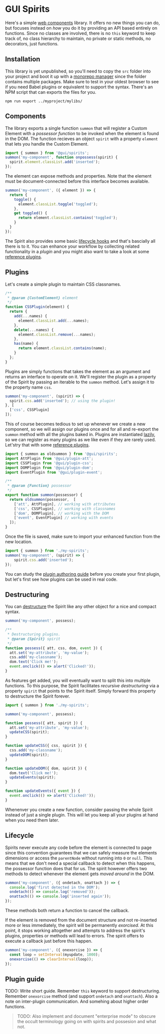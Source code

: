 # GUI Spirits

Here's a simple [web components](https://developer.mozilla.org/en-US/docs/Web/Web_Components) library. It offers no new things you can do, but focuses instead on *how* you do it by providing an API based entirely on functions. Since no classes are involved, there is no `this` keyword to keep track of, no class hierarchy to maintain, no private or static methods, no decorators, just functions.

## Installation
This library is yet unpublished, so you'll need to copy the `src` folder into your project and boot it up with a [monorepo manager](https://blog.bitsrc.io/11-tools-to-build-a-monorepo-in-2021-7ce904821cc2) since the folder contains multiple packages. Make sure to test in your oldest browser to see if you need Babel plugins or equivalent to support the syntax. There's an NPM script that can exports the files for you.

```console
npm run export ../myproject/mylibs/
```

## Components
The library exports a single function `summon` that will register a Custom Element with a *possessor function* to be invoked when the element is found in the DOM. The function recieves an object `spirit` with a property `element` that lets you handle the Custom Element.


```js
import { summon } from '@gui/spirits';
summon('my-component', function onpossess(spirit) {
  spirit.element.classList.add('inserted');
});
```

The element can expose methods and properties. Note that the element must be document-connected before this interface becomes available.


```js
summon('my-component', ({ element }) => {
  return {
    toggle() {
      element.classList.toggle('toggled');
    },
    get toggled() {
      return element.classList.contains('toggled');
    }
  }
});
```

The Spirit also provides some basic [lifecycle hooks](#lifecycle) and that's bascially all there is to it. You can enhance your workflow by collecting related functionality in a *plugin* and you might also want to take a look at some [reference plugins](plugins/).

## Plugins

Let's create a simple plugin to maintain CSS classnames. 

```js
/**
 * @param {CustomElement} element
 */
function CSSPlugin(element) {
  return {
    add(...names) {
      element.classList.add(...names);
    },
    delete(...names) {
      element.classList.remove(...names);
    },
    has(name) {
      return element.classList.contains(name);
    }
  };
}
```

Plugins are simply functions that takes the element as an argument and returns an interface to operate on it. We'll register the plugin as a property of the Spirit by passing an iterable to the `summon` method. Let's assign it to the property name `css`.


```js
summon('my-component', (spirit) => {
  spirit.css.add('inserted'); // using the plugin!
}, [
  ['css', CSSPlugin]
]);
```

This of course becomes tedious to set up whenever we create a new component, so we will assign our plugins once and for all and re-export the `summon` method with all the plugins baked in. Plugins are instantiated [lazily](https://en.wikipedia.org/wiki/Lazy_initialization), so we can register as many plugins as we like even if they are rarely used. Let'stry that with some [reference plugins](plugins/).


```js
import { summon as oldsummon } from '@gui/spirits';
import AttPlugin from '@gui/plugin-att';
import CSSPlugin from '@gui/plugin-css';
import DOMPlugin from '@gui/plugin-dom';
import EventPlugin from '@gui/plugin-event';

/**
 * @param {Function} possessor
 */
export function summon(possessor) {
  return oldsummon(possessor,  [
    ['att', AttPlugin], // working with attributes
    ['css', CSSPlugin], // working with classnames
    ['dom', DOMPlugin], // working with the DOM
    ['event', EventPlugin] // working with events
  ]);
}
```

Once the file is saved, make sure to import your enhanced function from the new location.

```js
import { summon } from './my-spirits';
summon('my-component', (spirit) => {
    spirit.css.add('inserted');
});
```

You can study the [plugin authoring guide](#plugin-guide) before you create your first plugin, but let's first see how plugins can be used in real code.


## Destructuring

You can [destructure](https://www.javascripttutorial.net/es6/javascript-object-destructuring/) the Spirit like any other object for a nice and compact syntax.

```js
summon('my-component', possess);

/**
 * Destructuring plugins.
 * @param {Spirit} spirit
 */
function possess({ att, css, dom, event }) {
  att.set('my-attribute', 'my-value');
  css.add('my-classname');
  dom.text('Click me!');
  event.onclick(() => alert('Clicked!'));
}
```

As features get added, you will eventually want to split this into multiple functions. To this purpose, the Spirit facilitates *recursive destructuring* via a property `spirit` that points to the Spirit itself. Simply forward this property to destructure the Spirit forever.


```js
import { summon } from './my-spirits';

summon('my-component', possess);

function possess({ att, spirit }) {
  att.set('my-attribute', 'my-value');
  updateCSS(spirit);
}

function updateCSS({ css, spirit }) {
  css.add('my-classname');
  updateDOM(spirit);
}

function updateDOM({ dom, spirit }) {
  dom.text('Click me!');
  updateEvents(spirit);
}

function updateEvents({ event }) {
  event.onclick(() => alert('Clicked!'));
}

```

Whenenver you create a new function, consider passing the whole Spirit instead of just a single plugin. This will let you keep all your plugins at hand when you need them later.


## Lifecycle
 
Spirits never execute any code before the element is connected to page since this convention guarantees that we can safely measure the elements dimensions or access the `parentNode` without running into `0` or `null`. This means that we don't need a special callback to detect when this happens, the possessor function does that for us. The spirit however offers two methods to detect whenever the element gets *moved around* in the DOM.


```js
summon('my-component', ({ ondetach, onattach }) => {
  console.log('first detected in the DOM');
  ondetach(() => console.log('removed'));
  onattach(() => console.log('inserted again'));
});
```

These methods both return a function to cancel the callback.

If the element is removed from the document structure and not re-inserted more or less immediately, the spirit will be permanently *exorcised*. At this point, it stops working altogether and attempts to address the spirit's plugins, properties or methods will lead to errors. The spirit offers to execute a callback just before this happen.


```js
summon('my-component', ({ onexorcise }) => {
  const loop = setInterval(myupdate, 1000);
  onexorcise(() => clearInterval(loop));
});
```

## Plugin guide
TODO: Write short guide. Remember `this` keyword to support destructuring. Remember `onexorcise` method (and support `ondetach` and `onattach`). Also a note on inter-plugin communication. And somehing about higher order functions.

> TODO: Also implement and document "enterprise mode" to obscure the occult terminology going on with spirits and possesion and what not.